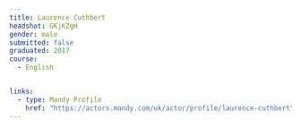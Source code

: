 ```yaml
---
title: Laurence Cuthbert
headshot: GKjKZgH
gender: male
submitted: false
graduated: 2017
course:
  - English


links:
  - type: Mandy Profile
    href: "https://actors.mandy.com/uk/actor/profile/laurence-cuthbert"
---
```

